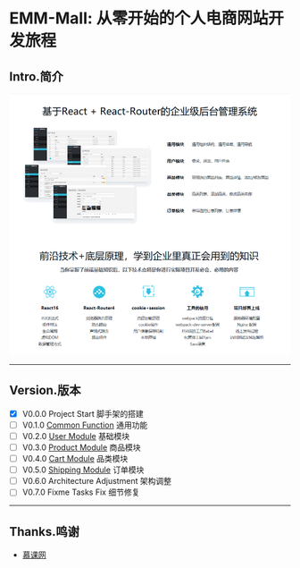 # EMM-Mall: 从零开始的个人电商网站开发旅程


## Intro.简介

![Features](/wiki/images/Features.png)

---

## Version.版本

- [x] V0.0.0 Project Start 脚手架的搭建
- [ ] V0.1.0 [Common Function](#) 通用功能
- [ ] V0.2.0 [User Module](#) 基础模块
- [ ] V0.3.0 [Product Module](#) 商品模块
- [ ] V0.4.0 [Cart Module](#) 品类模块
- [ ] V0.5.0 [Shipping Module](#) 订单模块
- [ ] V0.6.0 Architecture Adjustment 架构调整
- [ ] V0.7.0 Fixme Tasks Fix 细节修复

---

## Thanks.鸣谢

- [慕课网](https://coding.imooc.com/class/179.html)
